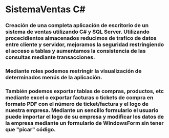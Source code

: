 # SistemaVentas C#
### Creación de una completa aplicación de escritorio de un sistema de ventas utilizando C# y SQL Server. Utilizando procecidientos almacenados reducimos de trafico de datos entre cliente y servidor, mejoramos la seguridad restringiendo el acceso a tablas y aumentamos la consistencia de las consultas mediante transacciones.
### Mediante roles podemos restringir la visualización de determinados menús de la aplicación.
### También podemos exportar tablas de compras, productos, etc mediante excel o exportar facturas o tickets de compra en formato PDF con el número de ticket/factura y el logo de nuestra empresa. Mediante un sencillo formulario el usuario puede importar el logo de su empresa y modificar los datos de la empresa mediante un formulario de WindowsForm sin tener que "picar" código. 
